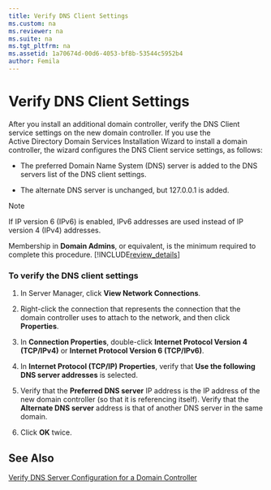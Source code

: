 ```yaml
---
title: Verify DNS Client Settings
ms.custom: na
ms.reviewer: na
ms.suite: na
ms.tgt_pltfrm: na
ms.assetid: 1a70674d-00d6-4053-bf8b-53544c5952b4
author: Femila
---
```

# Verify DNS Client Settings
  After you install an additional domain controller, verify the DNS Client service settings on the new domain controller. If you use the Active Directory Domain Services Installation Wizard to install a domain controller, the wizard configures the DNS Client service settings, as follows:  
  
-   The preferred Domain Name System \(DNS\) server is added to the DNS servers list of the DNS client settings.  
  
-   The alternate DNS server is unchanged, but 127.0.0.1 is added.  
  
> [!NOTE]  
>  If IP version 6 \(IPv6\) is enabled, IPv6 addresses are used instead of IP version 4 \(IPv4\) addresses.  
  
 Membership in **Domain Admins**, or equivalent, is the minimum required to complete this procedure. [!INCLUDE[review_details](../Token/review_details_md.md)]  
  
### To verify the DNS client settings  
  
1.  In Server Manager, click **View  Network Connections**.  
  
2.  Right\-click the connection that represents the connection that the domain controller uses to attach to the network, and then click **Properties**.  
  
3.  In **Connection Properties**, double\-click **Internet Protocol Version 4 \(TCP\/IPv4\)** or **Internet Protocol Version 6 \(TCP\/IPv6\)**.  
  
4.  In **Internet Protocol \(TCP\/IP\) Properties**, verify that **Use the following DNS server addresses** is selected.  
  
5.  Verify that the **Preferred DNS server** IP address is the IP address of the new domain controller \(so that it is referencing itself\). Verify that the **Alternate DNS server** address is that of another DNS server in the same domain.  
  
6.  Click **OK** twice.  
  
## See Also  
 [Verify DNS Server Configuration for a Domain Controller](../Topic/Verify-DNS-Server-Configuration-for-a-Domain-Controller.md)  
  
  